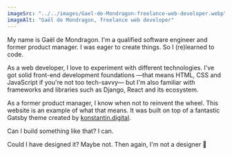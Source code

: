 ```yaml
---
imageSrc: "../../images/Gael-de-Mondragon-freelance-web-developer.webp"
imageAlt: "Gaël de Mondragon, freelance web developer"
---
```


My name is Gaël de Mondragon. I'm a qualified software engineer and former product manager. I was eager to create things. So I (re)learned to code.

As a web developer, I love to experiment with different technologies. I've got solid front-end development foundations —that means HTML, CSS and JavaScript if you're not too tech-savvy— but I'm also familiar with frameworks and libraries such as Django, React and its ecosystem. 

As a former product manager, I know when not to reinvent the wheel. This website is an example of what that means. It was built on top of a fantastic Gatsby theme created by <a href="https://konstantin.digital" target="_blank" rel="nofollow noopener noreferrer" aria-label="External Link"><u>konstantin.digital</u></a>.

Can I build something like that? I can.

Could I have designed it? Maybe not. Then again, I'm not a designer 🤷
